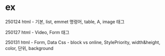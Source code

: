 # ex

250124
html - 기본, list, emmet 명령어, table, A, image 태그

250127
html - Video, Form 태그

250131
html - Form, Data
Css - block vs online, StylePriority, width&height, color, 단위, background